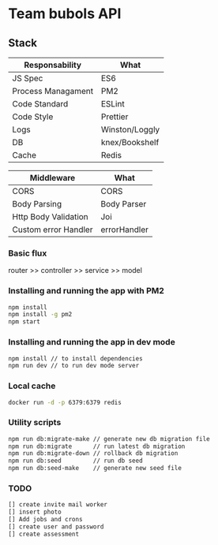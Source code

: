 # Team bubols API

## Stack

| Responsability     | What           |
| ------------------ | -------------- |
| JS Spec            | ES6            |
| Process Managament | PM2            |
| Code Standard      | ESLint         |
| Code Style         | Prettier       |
| Logs               | Winston/Loggly |
| DB                 | knex/Bookshelf |
| Cache              | Redis          |

| Middleware           | What         |
| -------------------- | ------------ |
| CORS                 | CORS         |
| Body Parsing         | Body Parser  |
| Http Body Validation | Joi          |
| Custom error Handler | errorHandler |

### Basic flux

router >> controller >> service >> model

### Installing and running the app with PM2

```sh
npm install
npm install -g pm2
npm start
```

### Installing and running the app in dev mode

```sh
npm install // to install dependencies
npm run dev // to run dev mode server
```

### Local cache

```sh
docker run -d -p 6379:6379 redis
```

### Utility scripts

```sh
npm run db:migrate-make // generate new db migration file
npm run db:migrate      // run latest db migration
npm run db:migrate-down // rollback db migration
npm run db:seed         // run db seed
npm run db:seed-make    // generate new seed file
```

### TODO

```sh
[] create invite mail worker
[] insert photo
[] Add jobs and crons
[] create user and password
[] create assessment
```
